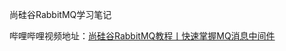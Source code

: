 尚硅谷RabbitMQ学习笔记

哔哩哔哩视频地址：[尚硅谷RabbitMQ教程丨快速掌握MQ消息中间件](https://www.bilibili.com/video/BV1cb4y1o7zz/?spm_id_from=333.788.video.desc.click&vd_source=deaac812ac30a14db6a4953306add3e5)